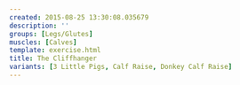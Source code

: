 ```yaml
---
created: 2015-08-25 13:30:08.035679
description: ''
groups: [Legs/Glutes]
muscles: [Calves]
template: exercise.html
title: The Cliffhanger
variants: [3 Little Pigs, Calf Raise, Donkey Calf Raise]
---
```

